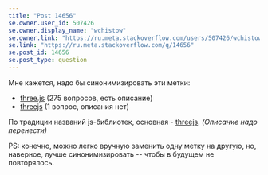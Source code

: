 ```yaml
---
title: "Post 14656"
se.owner.user_id: 507426
se.owner.display_name: "wchistow"
se.owner.link: "https://ru.meta.stackoverflow.com/users/507426/wchistow"
se.link: "https://ru.meta.stackoverflow.com/q/14656"
se.post_id: 14656
se.post_type: question
---
```

<p>Мне кажется, надо бы синонимизировать эти метки:</p>
<ul>
<li><a href="https://ru.stackoverflow.com/questions/tagged/three.js" class="s-tag post-tag" title="показать вопросы с меткой [three.js]" aria-label="показать вопросы с меткой [three.js]" rel="tag" aria-labelledby="tag-three.js-tooltip-container" data-tag-menu-origin="Unknown">three.js</a> (275 вопросов, есть описание)</li>
<li><a href="https://ru.stackoverflow.com/questions/tagged/threejs" class="s-tag post-tag" title="показать вопросы с меткой [threejs]" aria-label="показать вопросы с меткой [threejs]" rel="tag" aria-labelledby="tag-threejs-tooltip-container" data-tag-menu-origin="Unknown">threejs</a> (1 вопрос, описания нет)</li>
</ul>
<p>По традиции названий js-библиотек, основная - <a href="https://ru.stackoverflow.com/questions/tagged/threejs" class="s-tag post-tag" title="показать вопросы с меткой [threejs]" aria-label="показать вопросы с меткой [threejs]" rel="tag" aria-labelledby="tag-threejs-tooltip-container" data-tag-menu-origin="Unknown">threejs</a>. <em>(Описание надо перенести)</em></p>
<p>PS: конечно, можно легко вручную заменить одну метку на другую, но, наверное, лучше синонимизировать -- чтобы в будущем не повторялось.</p>
